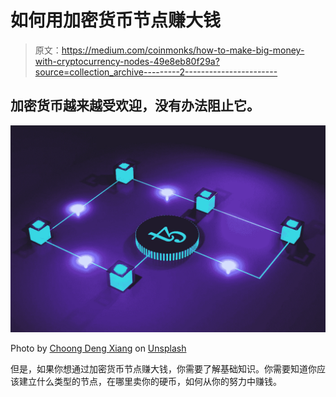 # 如何用加密货币节点赚大钱

> 原文：<https://medium.com/coinmonks/how-to-make-big-money-with-cryptocurrency-nodes-49e8eb80f29a?source=collection_archive---------2----------------------->

## 加密货币越来越受欢迎，没有办法阻止它。

![](img/8cc73503aa7ebbb49a3746d1a6950294.png)

Photo by [Choong Deng Xiang](https://unsplash.com/@dengxiangs?utm_source=medium&utm_medium=referral) on [Unsplash](https://unsplash.com?utm_source=medium&utm_medium=referral)

但是，如果你想通过加密货币节点赚大钱，你需要了解基础知识。你需要知道你应该建立什么类型的节点，在哪里卖你的硬币，如何从你的努力中赚钱。